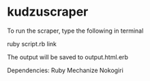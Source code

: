 kudzuscraper
============

To run the scraper, type the following in terminal

   ruby script.rb link
  
The output will be saved to output.html.erb 


Dependencies:
Ruby
Mechanize
Nokogiri
